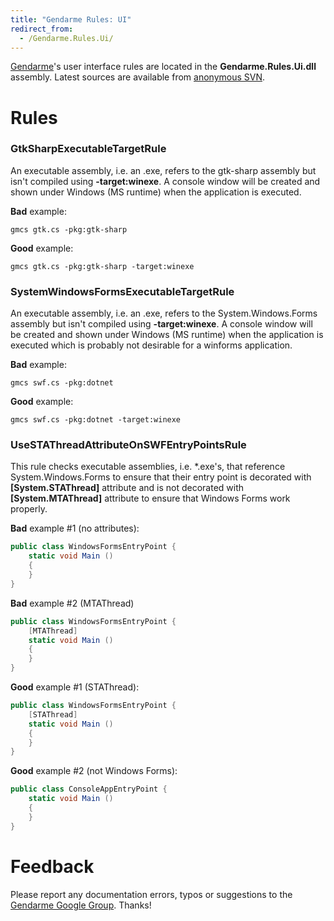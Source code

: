 ```yaml
---
title: "Gendarme Rules: UI"
redirect_from:
  - /Gendarme.Rules.Ui/
---
```


[Gendarme](/docs/tools+libraries/tools/gendarme/)'s user interface rules are located in the **Gendarme.Rules.Ui.dll** assembly. Latest sources are available from [anonymous SVN](http://anonsvn.mono-project.com/viewcvs/trunk/mono-tools/gendarme/rules/Gendarme.Rules.Ui/).

Rules
=====

### GtkSharpExecutableTargetRule

An executable assembly, i.e. an .exe, refers to the gtk-sharp assembly but isn't compiled using **-target:winexe**. A console window will be created and shown under Windows (MS runtime) when the application is executed.

**Bad** example:

    gmcs gtk.cs -pkg:gtk-sharp

**Good** example:

    gmcs gtk.cs -pkg:gtk-sharp -target:winexe

### SystemWindowsFormsExecutableTargetRule

An executable assembly, i.e. an .exe, refers to the System.Windows.Forms assembly but isn't compiled using **-target:winexe**. A console window will be created and shown under Windows (MS runtime) when the application is executed which is probably not desirable for a winforms application.

**Bad** example:

    gmcs swf.cs -pkg:dotnet

**Good** example:

    gmcs swf.cs -pkg:dotnet -target:winexe

### UseSTAThreadAttributeOnSWFEntryPointsRule

This rule checks executable assemblies, i.e. \*.exe's, that reference System.Windows.Forms to ensure that their entry point is decorated with **[System.STAThread]** attribute and is not decorated with **[System.MTAThread]** attribute to ensure that Windows Forms work properly.

**Bad** example #1 (no attributes):

``` csharp
public class WindowsFormsEntryPoint {
    static void Main ()
    {
    }
}
```

**Bad** example #2 (MTAThread)

``` csharp
public class WindowsFormsEntryPoint {
    [MTAThread]
    static void Main ()
    {
    }
}
```

**Good** example #1 (STAThread):

``` csharp
public class WindowsFormsEntryPoint {
    [STAThread]
    static void Main ()
    {
    }
}
```

**Good** example #2 (not Windows Forms):

``` csharp
public class ConsoleAppEntryPoint {
    static void Main ()
    {
    }
}
```

Feedback
========

Please report any documentation errors, typos or suggestions to the [Gendarme Google Group](http://groups.google.com/group/gendarme). Thanks!


